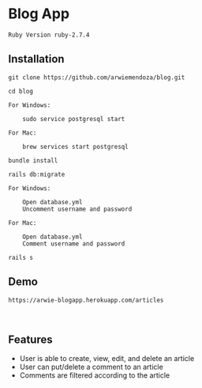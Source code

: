 # Blog App

    Ruby Version ruby-2.7.4

## Installation

```
git clone https://github.com/arwiemendoza/blog.git
```

```
cd blog
```

```
For Windows:

    sudo service postgresql start
```

```
For Mac:

    brew services start postgresql
```

```
bundle install
```

```
rails db:migrate
```

```
For Windows:

    Open database.yml
    Uncomment username and password
```

```
For Mac:

    Open database.yml
    Comment username and password
```

```
rails s
```

## Demo

    https://arwie-blogapp.herokuapp.com/articles

<br/>

## Features

-   User is able to create, view, edit, and delete an article
-   User can put/delete a comment to an article
-   Comments are filtered according to the article
